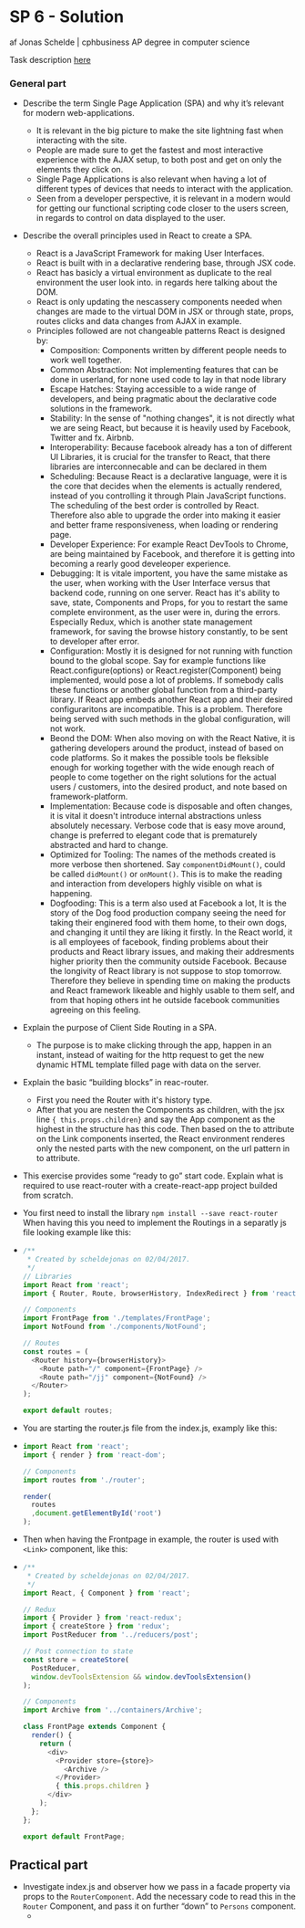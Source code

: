 # SP 6 - Solution

af Jonas Schelde | cphbusiness AP degree in computer science

Task description [here](https://docs.google.com/document/d/10uP-SvtCCa03p1y0PdIz4keJYTksQ_j7Dd41RLLw0kU/edit?usp=sharing)

### General part

- Describe the term Single Page Application (SPA) and why it’s relevant for modern web-applications.
  - It is relevant in the big picture to make the site lightning fast when interacting with the site.
  - People are made sure to get the fastest and most interactive experience with the AJAX setup, to both post and get on only the elements they click on.
  - Single Page Applications is also relevant when having a lot of different types of devices that needs to interact with the application.
  - Seen from a developer perspective, it is relevant in a modern would for getting our functional scripting code closer to the users screen, in regards to control on data displayed to the user.
- Describe the overall principles used in React to create a SPA.
  - React is a JavaScript Framework for making User Interfaces.
  - React is built with in a declarative rendering base, through JSX code.
  - React has basicly a virtual environment as duplicate to the real environment the user look into. in regards here talking about the DOM.
  - React is only updating the nescassery components needed when changes are made to the virtual DOM in JSX or through state, props, routes clicks and data changes from AJAX in example.
  - Principles followed are not changeable patterns React is designed by:
    - Composition: Components written by different people needs to work well together.
    - Common Abstraction: Not implementing features that can be done in userland, for none used code to lay in that node library
    - Escape Hatches: Staying accessible to a wide range of developers, and being pragmatic about the declarative code solutions in the framework.
    - Stability: In the sense of "nothing changes", it is not directly what we are seing React, but because it is heavily used by Facebook, Twitter and fx. Airbnb.
    - Interoperability: Because facebook already has a ton of different UI Libraries, it is crucial for the transfer to React, that there libraries are interconnecable and can be declared in them
    - Scheduling: Because React is a declarative language, were it is the core that decides when the elements is actually rendered, instead of you controlling it through Plain JavaScript functions. The scheduling of the best order is controlled by React. Therefore also able to upgrade the order into making it easier and better frame responsiveness, when loading or rendering page.
    - Developer Experience: For example React DevTools to Chrome, are being maintained by Facebook, and therefore it is getting into becoming a rearly good develeoper experience.
    - Debugging: It is vitale importent, you have the same mistake as the user, when working with the User Interface versus that backend code, running on one server. React has it's ability to save, state, Components and Props, for you to restart the same complete environment, as the user were in, during the errors. Especially Redux, which is another state management framework, for saving the browse history constantly, to be sent to developer after error.
    - Configuration: Mostly it is designed for not running with function bound to the global scope. Say for example functions like React.configure(options) or React.register(Component) being implemented, would pose a lot of problems. If somebody calls these functions or another global function from a third-party library. If React app embeds another React app and their desired configuraritons are incompatible. This is a problem. Therefore being served with such methods in the global configuration, will not work.
    - Beond the DOM: When also moving on with the React Native, it is gathering developers around the product, instead of based on code platforms. So it makes the possible tools be fleksible enough for working together with the wide enough reach of people to come together on the right solutions for the actual users / customers, into the desired product, and note based on framework-platform.
    - Implementation: Because code is disposable and often changes, it is vital it doesn't introduce internal abstractions unless absolutely necessary. Verbose code that is easy move around, change is preferred to elegant code that is prematurely abstracted and hard to change.
    - Optimized for Tooling: The names of the methods created is more verbose then shortened. Say  ```componentDidMount()```, could be called ```didMount()``` or ```onMount()```. This is to make the reading and interaction from developers highly visible on what is happening. 
    - Dogfooding: This is a term also used at Facebook a lot, It is the story of the Dog food production company seeing the need for taking their enginered food with them home, to their own dogs, and changing it until they are liking it firstly. In the React world, it is all employees of facebook, finding problems about their products and React library issues, and making their addresments higher priority then the community outside Facebook. Because the longivity of React library is not suppose to stop tomorrow. Therefore they believe in spending time on making the products and React framework likeable and highly usable to them self, and from that hoping others int he outside facebook communities agreeing on this feeling.
- Explain the purpose of Client Side Routing in a SPA.
  - The purpose is to make clicking through the app, happen in an instant, instead of waiting for the http request to get the new dynamic HTML template filled page with data on the server.
- Explain the basic “building blocks” in reac-router.
  - First you need the Router with it's history type.
  - After that you are nesten the Components as children, with the jsx line ```{ this.props.children}``` and say the App component as the highest in the structure has this code. Then based on the to attribute on the Link components inserted, the React environment renderes only the nested parts with the new component, on the url pattern in to attribute.
- This exercise provides some “ready to go” start code. Explain what is required to use react-router with a create-react-app project builded from scratch.


- You first need to install the library ```npm install --save react-router```  When having this you need to implement the Routings in a separatly js file looking example like this:

- ```javascript
  /**
   * Created by scheldejonas on 02/04/2017.
   */
  // Libraries
  import React from 'react';
  import { Router, Route, browserHistory, IndexRedirect } from 'react-router';

  // Components
  import FrontPage from './templates/FrontPage';
  import NotFound from './components/NotFound';

  // Routes
  const routes = (
    <Router history={browserHistory}>
      <Route path="/" component={FrontPage} />
      <Route path="/jj" component={NotFound} />
    </Router>
  );

  export default routes;
  ```

- You are starting the router.js file from the index.js, examply like this:

- ```javascript
  import React from 'react';
  import { render } from 'react-dom';

  // Components
  import routes from './router';

  render(
    routes
    ,document.getElementById('root')
  );
  ```

- Then when having the Frontpage in example, the router is used with ```<Link>``` component, like this:

- ```javascript
  /**
   * Created by scheldejonas on 02/04/2017.
   */
  import React, { Component } from 'react';

  // Redux
  import { Provider } from 'react-redux';
  import { createStore } from 'redux';
  import PostReducer from '../reducers/post';

  // Post connection to state
  const store = createStore(
    PostReducer,
    window.devToolsExtension && window.devToolsExtension()
  );

  // Components
  import Archive from '../containers/Archive';

  class FrontPage extends Component {
    render() {
      return (
        <div>
          <Provider store={store}>
            <Archive />
          </Provider>
          { this.props.children }
        </div>
      );
    };
  };

  export default FrontPage;
  ```



## Practical part

- Investigate index.js and observer how we pass in a facade property via props to the ```RouterComponent```. Add the necessary code to read this in the ```Router``` Component, and pass it on further “down” to ```Persons``` component.
  - ​